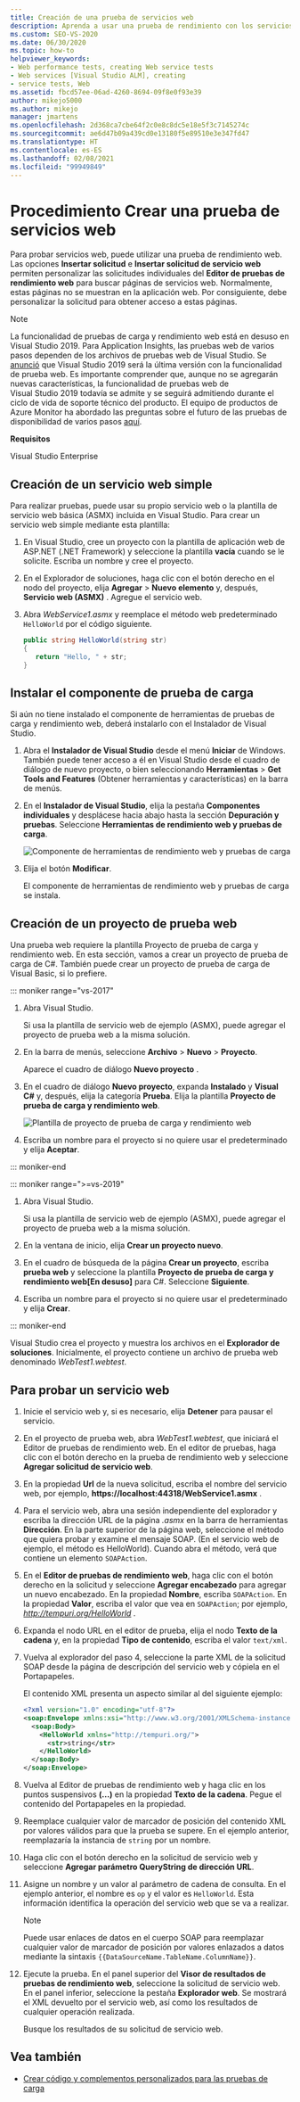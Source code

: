 ```yaml
---
title: Creación de una prueba de servicios web
description: Aprenda a usar una prueba de rendimiento con los servicios web y las solicitudes de personalización en el Editor de pruebas de rendimiento web para buscar páginas de servicio web.
ms.custom: SEO-VS-2020
ms.date: 06/30/2020
ms.topic: how-to
helpviewer_keywords:
- Web performance tests, creating Web service tests
- Web services [Visual Studio ALM], creating
- service tests, Web
ms.assetid: fbcd57ee-06ad-4260-8694-09f8e0f93e39
author: mikejo5000
ms.author: mikejo
manager: jmartens
ms.openlocfilehash: 2d368ca7cbe64f2c0e8c8dc5e18e5f3c7145274c
ms.sourcegitcommit: ae6d47b09a439cd0e13180f5e89510e3e347fd47
ms.translationtype: HT
ms.contentlocale: es-ES
ms.lasthandoff: 02/08/2021
ms.locfileid: "99949849"
---
```

# <a name="how-to-create-a-web-service-test"></a>Procedimiento Crear una prueba de servicios web

Para probar servicios web, puede utilizar una prueba de rendimiento web. Las opciones **Insertar solicitud** e **Insertar solicitud de servicio web** permiten personalizar las solicitudes individuales del **Editor de pruebas de rendimiento web** para buscar páginas de servicios web. Normalmente, estas páginas no se muestran en la aplicación web. Por consiguiente, debe personalizar la solicitud para obtener acceso a estas páginas.

>[!NOTE]
> La funcionalidad de pruebas de carga y rendimiento web está en desuso en Visual Studio 2019. Para Application Insights, las pruebas web de varios pasos dependen de los archivos de pruebas web de Visual Studio. Se [anunció](https://devblogs.microsoft.com/devops/cloud-based-load-testing-service-eol/) que Visual Studio 2019 será la última versión con la funcionalidad de prueba web. Es importante comprender que, aunque no se agregarán nuevas características, la funcionalidad de pruebas web de Visual Studio 2019 todavía se admite y se seguirá admitiendo durante el ciclo de vida de soporte técnico del producto. El equipo de productos de Azure Monitor ha abordado las preguntas sobre el futuro de las pruebas de disponibilidad de varios pasos [aquí](https://github.com/MicrosoftDocs/azure-docs/issues/26050#issuecomment-468814101).

**Requisitos**

Visual Studio Enterprise

## <a name="to-create-a-simple-web-service"></a>Creación de un servicio web simple

Para realizar pruebas, puede usar su propio servicio web o la plantilla de servicio web básica (ASMX) incluida en Visual Studio. Para crear un servicio web simple mediante esta plantilla:

1. En Visual Studio, cree un proyecto con la plantilla de aplicación web de ASP.NET (.NET Framework) y seleccione la plantilla **vacía** cuando se le solicite. Escriba un nombre y cree el proyecto.

1. En el Explorador de soluciones, haga clic con el botón derecho en el nodo del proyecto, elija **Agregar** > **Nuevo elemento** y, después, **Servicio web (ASMX)** . Agregue el servicio web.

1. Abra *WebService1.asmx* y reemplace el método web predeterminado `HelloWorld` por el código siguiente.

   ```csharp
   public string HelloWorld(string str)
   {
      return "Hello, " + str;
   }
   ```

## <a name="install-the-load-testing-component"></a>Instalar el componente de prueba de carga

Si aún no tiene instalado el componente de herramientas de pruebas de carga y rendimiento web, deberá instalarlo con el Instalador de Visual Studio.

1. Abra el **Instalador de Visual Studio** desde el menú **Iniciar** de Windows. También puede tener acceso a él en Visual Studio desde el cuadro de diálogo de nuevo proyecto, o bien seleccionando **Herramientas** > **Get Tools and Features** (Obtener herramientas y características) en la barra de menús.

1. En el **Instalador de Visual Studio**, elija la pestaña **Componentes individuales** y desplácese hacia abajo hasta la sección **Depuración y pruebas**. Seleccione **Herramientas de rendimiento web y pruebas de carga**.

   ![Componente de herramientas de rendimiento web y pruebas de carga](media/web-perf-load-testing-tools-component.png)

1. Elija el botón **Modificar**.

   El componente de herramientas de rendimiento web y pruebas de carga se instala.

## <a name="create-a-web-test-project"></a>Creación de un proyecto de prueba web

Una prueba web requiere la plantilla Proyecto de prueba de carga y rendimiento web. En esta sección, vamos a crear un proyecto de prueba de carga de C#. También puede crear un proyecto de prueba de carga de Visual Basic, si lo prefiere.

::: moniker range="vs-2017"

1. Abra Visual Studio.

   Si usa la plantilla de servicio web de ejemplo (ASMX), puede agregar el proyecto de prueba web a la misma solución.

2. En la barra de menús, seleccione **Archivo** > **Nuevo** > **Proyecto**.

   Aparece el cuadro de diálogo **Nuevo proyecto** .

3. En el cuadro de diálogo **Nuevo proyecto**, expanda **Instalado** y **Visual C#** y, después, elija la categoría **Prueba**. Elija la plantilla **Proyecto de prueba de carga y rendimiento web**.

   ![Plantilla de proyecto de prueba de carga y rendimiento web](media/web-perf-load-test-project-template.png)

4. Escriba un nombre para el proyecto si no quiere usar el predeterminado y elija **Aceptar**.

::: moniker-end

::: moniker range=">=vs-2019"

1. Abra Visual Studio.

   Si usa la plantilla de servicio web de ejemplo (ASMX), puede agregar el proyecto de prueba web a la misma solución.

2. En la ventana de inicio, elija **Crear un proyecto nuevo**.

3. En el cuadro de búsqueda de la página **Crear un proyecto**, escriba **prueba web** y seleccione la plantilla **Proyecto de prueba de carga y rendimiento web\[En desuso]** para C#. Seleccione **Siguiente**.

4. Escriba un nombre para el proyecto si no quiere usar el predeterminado y elija **Crear**.

::: moniker-end

   Visual Studio crea el proyecto y muestra los archivos en el **Explorador de soluciones**. Inicialmente, el proyecto contiene un archivo de prueba web denominado *WebTest1.webtest*.

## <a name="to-test-a-web-service"></a>Para probar un servicio web

1. Inicie el servicio web y, si es necesario, elija **Detener** para pausar el servicio.

1. En el proyecto de prueba web, abra *WebTest1.webtest*, que iniciará el Editor de pruebas de rendimiento web. En el editor de pruebas, haga clic con el botón derecho en la prueba de rendimiento web y seleccione **Agregar solicitud de servicio web**.

1. En la propiedad **Url** de la nueva solicitud, escriba el nombre del servicio web, por ejemplo, **https://localhost:44318/WebService1.asmx** .

1. Para el servicio web, abra una sesión independiente del explorador y escriba la dirección URL de la página *.asmx* en la barra de herramientas **Dirección**. En la parte superior de la página web, seleccione el método que quiera probar y examine el mensaje SOAP. (En el servicio web de ejemplo, el método es HelloWorld). Cuando abra el método, verá que contiene un elemento `SOAPAction`.

1. En el **Editor de pruebas de rendimiento web**, haga clic con el botón derecho en la solicitud y seleccione **Agregar encabezado** para agregar un nuevo encabezado. En la propiedad **Nombre**, escriba `SOAPAction`. En la propiedad **Valor**, escriba el valor que vea en `SOAPAction`; por ejemplo, *http://tempuri.org/HelloWorld* .

1. Expanda el nodo URL en el editor de prueba, elija el nodo **Texto de la cadena** y, en la propiedad **Tipo de contenido**, escriba el valor `text/xml`.

1. Vuelva al explorador del paso 4, seleccione la parte XML de la solicitud SOAP desde la página de descripción del servicio web y cópiela en el Portapapeles.

   El contenido XML presenta un aspecto similar al del siguiente ejemplo:

     ```xml
     <?xml version="1.0" encoding="utf-8"?>
     <soap:Envelope xmlns:xsi="http://www.w3.org/2001/XMLSchema-instance" xmlns:xsd="http://www.w3.org/2001/XMLSchema" xmlns:soap="http://schemas.xmlsoap.org/soap/envelope/">
       <soap:Body>
         <HelloWorld xmlns="http://tempuri.org/">
           <str>string</str>
         </HelloWorld>
       </soap:Body>
     </soap:Envelope>
     ```

1. Vuelva al Editor de pruebas de rendimiento web y haga clic en los puntos suspensivos **(…)** en la propiedad **Texto de la cadena**. Pegue el contenido del Portapapeles en la propiedad.

1. Reemplace cualquier valor de marcador de posición del contenido XML por valores válidos para que la prueba se supere. En el ejemplo anterior, reemplazaría la instancia de `string` por un nombre.

1. Haga clic con el botón derecho en la solicitud de servicio web y seleccione **Agregar parámetro QueryString de dirección URL**.

1. Asigne un nombre y un valor al parámetro de cadena de consulta. En el ejemplo anterior, el nombre es `op` y el valor es `HelloWorld`. Esta información identifica la operación del servicio web que se va a realizar.

    > [!NOTE]
    > Puede usar enlaces de datos en el cuerpo SOAP para reemplazar cualquier valor de marcador de posición por valores enlazados a datos mediante la sintaxis `{{DataSourceName.TableName.ColumnName}}`.

1. Ejecute la prueba. En el panel superior del **Visor de resultados de pruebas de rendimiento web**, seleccione la solicitud de servicio web. En el panel inferior, seleccione la pestaña **Explorador web**. Se mostrará el XML devuelto por el servicio web, así como los resultados de cualquier operación realizada.

   Busque los resultados de su solicitud de servicio web.

## <a name="see-also"></a>Vea también

- [Crear código y complementos personalizados para las pruebas de carga](../test/create-custom-code-and-plug-ins-for-load-tests.md)
